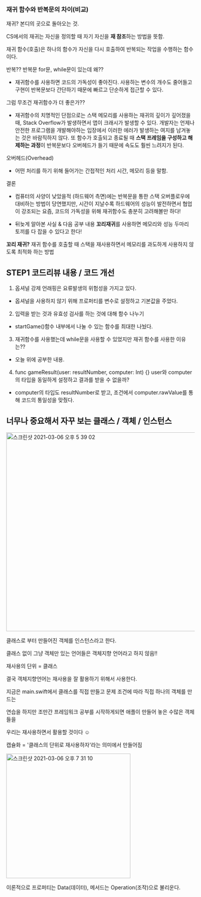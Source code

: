 ### 재귀 함수와 반복문의 차이(비교)

재귀? 본디의 곳으로 돌아오는 것.

CS에서의 재귀는 자신을 정의할 때 자기 자신을 **재 참조**하는 방법을 뜻함.

재귀 함수(호출)은 하나의 함수가 자신을 다시 호출하여 반복되는 작업을 수행하는 함수이다.

반복?? 반복문 for문, while문이 있는데 왜??

- 재귀함수를 사용하면 코드의 가독성이 좋아진다.
  사용하는 변수의 개수도 줄어들고 구현이 반복문보다 간단하기 때문에
  빠르고 단순하게 접근할 수 있다.

그럼 무조건 재귀함수가 더 좋은가??

- 재귀함수의 치명적인 단점으로는 스택 메모리를 사용하는 재귀의 깊이가 깊어졌을 때,
  Stack Overflow가 발생하면서 앱이 크래시가 발생할 수 있다.
  개발자는 언제나 안전한 프로그램을 개발해야하는 입장에서
  이러한 에러가 발생하는 여지를 남겨놓는 것은 바람직하지 않다.
  또 함수가 호출되고 종료될 때 **스택 프레임을 구성하고 해제하는 과정**이
  반복문보다 오버헤드가 들기 때문에 속도도 훨씬 느려지가 된다.

오버헤드(Overhead)

- 어떤 처리를 하기 위해 들어가는 간접적인 처리 시간, 메모리 등을 말함.

결론

- 컴퓨터의 사양이 낮았을적 (하드웨어 측면)에는 반복문을 통한
  스택 오버플로우에 대비하는 방법이 당연했지만,
  시간이 지날수록 하드웨어의 성능이 발전하면서 협업이 강조되는 요즘,
  코드의 가독성을 위해 재귀함수도 충분히 고려해볼만 하다!

- 뒤늦게 알아본 사실 & 다음 공부 내용
  **꼬리재귀**를 사용하면 메모리와 성능 두마리 토끼를 다 잡을 수 있다고 한다!

**꼬리 재귀?**
재귀 함수를 호출할 때 스택을 재사용하면서 메모리를 과도하게 사용하지 않도록 최적화 하는 방법

## STEP1 코드리뷰 내용 / 코드 개선

1. 옵셔널 강제 언래핑은 요류발생의 위험성을 가지고 있다.

- 옵셔널을 사용하지 않기 위해 프로퍼티를 변수로 설정하고 기본값을 주었다.

2. 입력을 받는 것과 유효성 검사를 하는 것에 대해 함수 나누기

- startGame()함수 내부에서 나눌 수 있는 함수를 최대한 나눴다.

3. 재귀함수를 사용했는데 while문을 사용할 수 있었지만 재귀 함수를 사용한 이유는??

- 오늘 위에 공부한 내용.

4. func gameResult(user: resultNumber, computer: Int) {}
   user와 computer의 타입을 동일하게 설정하고 결과를 받을 수 없을까?

- computer의 타입도 resultNumber로 받고, 조건에서 computer.rawValue를 통해
  코드의 통일성을 맞췄다.

## 너무나 중요해서 자꾸 보는 클래스 / 객체 / 인스턴스

<img width="530" alt="스크린샷 2021-03-06 오후 5 39 02" src="https://user-images.githubusercontent.com/70311145/110205270-7bbe0680-7eba-11eb-956f-6709a3a79256.png">

클래스로 부터 만들어진 객체를 인스턴스라고 한다.

클래스 없이 그냥 객체만 있는 언어들은 객체지향 언어라고 하지 않음!!

재사용의 단위 = 클래스

결국 객체지향언어는 재사용을 잘 활용하기 위해서 사용한다.

지금은 main.swift에서 클래스를 직접 만들고 문제 조건에 따라 직접 하나의 객체를 만드는

연습을 하지만 조만간 프레임워크 공부를 시작하게되면 애플이 만들어 놓은 수많은 객체들을

우리는 재사용하면서 활용할 것이다 ☺️

캡슐화 = '클래스의 단위로 재사용하자'라는 의미에서 만들어짐

<img width="332" alt="스크린샷 2021-03-06 오후 7 31 10" src="https://user-images.githubusercontent.com/70311145/110205301-9c865c00-7eba-11eb-81b3-edf1ea0cebd2.png">

이론적으로 프로퍼티는 Data(데이터), 메서드는 Operation(조작)으로 불리운다.
